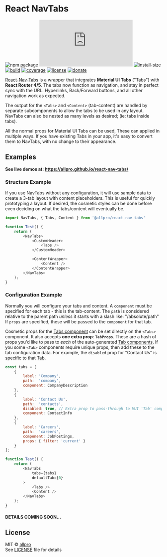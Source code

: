 # React NavTabs


[![npm package][npm-badge]][npm]
[![gzip-size][gzip-size-badge]][gzip-size]
[![install-size][install-size-badge]][install-size]
[![build][build-badge]][build]
[![coverage][coveralls-badge]][coveralls]
[![license][license-badge]][license]
[![donate][donate-badge]][donate]


[React-Nav-Tabs](https://www.npmjs.com/package/@allpro/react-nav-tabs) 
is a wrapper that integrates **Material UI Tabs** ("Tabs")
with **React Router 4/5**. 
The tabs now function as navigation, and stay in perfect sync with the URL.
Hyperlinks, Back/Forward buttons, and all other navigation work as expected.

The output for the `<Tabs>` and `<Content>` (tab-content) are handled by 
separate subcomponents to allow the tabs to be used in any layout.
NavTabs can also be nested as many levels as desired; (ie: tabs inside tabs).

All the normal props for Material UI Tabs can be used,
These can applied in multiple ways.
If you have existing Tabs in your app, it's easy to convert them to NavTabs,
with no change to their appearance.


## Examples

**See live demos at: https://allpro.github.io/react-nav-tabs/**


### Structure Example

If you use NavTabs without any configuration, it will use sample data to 
create a 3-tab layout with content placeholders. This is useful for quickly 
prototyping a layout. If desired, the cosmetic styles can be done before even
deciding on what the tabs/content will eventually be.
```javascript
import NavTabs, { Tabs, Content } from '@allpro/react-nav-tabs'

function Test() {
    return (
        <NavTabs>
            <CustomHeader>
                <Tabs />
            </CustomHeader>

            <ContentWrapper>
                <Content />
            </ContentWrapper>
        </NavTabs>
	);
}
```

### Configuration Example

Normally you will configure your tabs and content.
A `component` must be specified for each tab - this is the tab-content.
The `path` is considered relative to the parent path _unless_ it starts with a 
slash like: "/absolute/path"
If `props` are specified, these will be passed to the `component` for that tab.

Cosmetic props for the [Tabs component](https://material-ui.com/api/tabs/) 
can be set directly on the `<Tabs>` component.
It also accepts **one extra prop**: **`TabProps`**.
These are a hash of props you'd like to pass to _each_ of the auto-generated
[Tab components](https://material-ui.com/api/tab/).
If you some `<Tab>` components require unique props, 
then add these to the tab configuration data.
For example, the `disabled` prop for "Contact Us" is specific to that
[Tab](https://material-ui.com/api/tab/).

```javascript
const tabs = [
    {
        label: 'Company',
        path:  'company',
        component: CompanyDescription
    },
    {
        label: 'Contact Us',
        path:  'contacts',
        disabled: true, // Extra prop to pass-through to MUI 'Tab' component
        component: ContactInfo
    },
    {
        label: 'Careers',
        path:  'careers',
        component: JobPostings,
        props: { filter: 'current' }
    }
];

function Test() {
    return (
        <NavTabs
            tabs={tabs}
            defaultTab={0}
        >
            <Tabs />
            <Content />
        </NavTabs>
	);
}
```


#### DETAILS COMING SOON...

## License

MIT © [allpro](https://github.com/allpro)
<br>See
[LICENSE](https://github.com/allpro/react-nav-tabs/blob/master/LICENSE)
file for details


[gzip-size-badge]: http://img.badgesize.io/https://cdn.jsdelivr.net/npm/@allpro/react-nav-tabs/umd/@allpro/react-nav-tabs.min.js?compression=gzip
[gzip-size]: http://img.badgesize.io/https://cdn.jsdelivr.net/npm/@allpro/react-nav-tabs/umd/@allpro/react-nav-tabs.min.js

[install-size-badge]: https://packagephobia.now.sh/badge?p=@allpro/react-nav-tabs
[install-size]: https://packagephobia.now.sh/result?p=@allpro/react-nav-tabs

[npm-badge]: http://img.shields.io/npm/v/@allpro/react-nav-tabs.svg?style=flat-round
[npm]: https://www.npmjs.com/package/@allpro/react-nav-tabs

[build-badge]: https://travis-ci.org/allpro/react-nav-tabs.svg?branch=master
[build]: https://travis-ci.org/allpro/react-nav-tabs

[coveralls-badge]: https://coveralls.io/repos/github/allpro/react-nav-tabs/badge.svg?branch=master
[coveralls]: https://coveralls.io/github/allpro/react-nav-tabs?branch=master

[license-badge]: https://badgen.now.sh/badge/license/MIT/blue
[license]: https://github.com/allpro/react-nav-tabs/blob/master/LICENSE

[donate-badge]: https://img.shields.io/badge/Donate-PayPal-green.svg?style=flat-round
[donate]: https://paypal.me/KevinDalman

